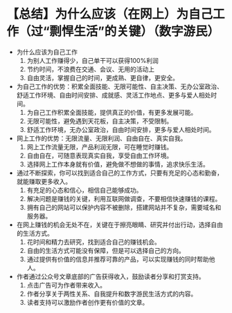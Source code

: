 # 【总结】为什么应该（在网上）为自己工作（过“剽悍生活”的关键）（数字游民）

-   为什么应该为自己工作
    1.  为别人工作赚得少，自己单干可以获得100%利润
    2.  节约时间，不浪费在交通、会议、无用的活动上
    3.  自由灵活，掌握自己的时间，更成熟、更自律，更安全。
-   为自己工作的优势：积累全面技能、无限可能性、自主决策、无办公室政治、舒适工作环境、自由时间安排、成就感、灵活工作地点、更多与爱人相处时间。
    1.  为自己工作积累全面技能，提供真正的价值，有更多发展可能。
    2.  无限可能性，避免遇到天花板，自主决策，不受限制。
    3.  舒适工作环境，无办公室政治，自由时间安排，更多与爱人相处时间。
-   网上工作的优势：无限流量、无限利润、自由自在、真实自我。
    1.  网上工作流量无限，产品利润无限，可在睡觉时赚钱。
    2.  自由自在，可随意表现真实自我，享受自由工作环境。
    3.  选择网上工作本身就有价值，避免做不想做的事情，追求快乐生活。
-   通过不断探索，你可以找到适合自己的工作方式，只要有充足的心态和勤奋，就能赚取更多收入。
    1.  有充足的心态和信心，相信自己能够成功。
    2.  解决问题是赚钱的关键，利用互联网做调查，不要相信快速赚钱的课程。
    3.  拥有自己的网站可以保护内容不被删除，搭建网站并不复杂，需要域名和服务器。
-   在网上赚钱的机会无处不在，关键在于擦亮眼睛、研究并付出行动，选择自由的生活方式。
    1.  花时间和精力去研究，找到适合自己的赚钱机会。
    2.  自由的生活方式可能没有保障，但是可以选择自己的方向。
    3.  通过提供有价值的信息并推荐可靠的产品，可以实现赚钱的同时帮助他人。
-   作者通过公众号文章底部的广告获得收入，鼓励读者分享和打赏支持。
    1.  点击广告可为作者带来收入。
    2.  作者分享关于两性关系、自我提升和数字游民生活方式的内容。
    3.  读者支持可以激励作者创作更有价值的文章。